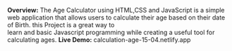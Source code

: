**Overview:**  The Age Calculator using HTML,CSS and JavaScript is a simple web application that allows users to calculate their age based on their date of Birth. this Project is a great way to  
               learn and basic Javascript programming while creating a useful tool for calculating ages.
**Live Demo:** calculation-age-15-04.netlify.app
  
